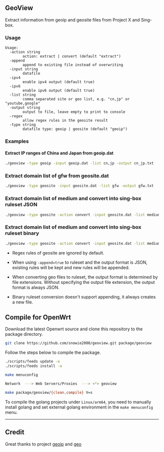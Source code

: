 ## GeoView

Extract information from geoip and geosite files from Project X and Sing-box.

### Usage

```
Usage:
  -action string
        action: extract | convert (default "extract")
  -append
        append to existing file instead of overwriting
  -input string
        datafile
  -ipv4
        enable ipv4 output (default true)
  -ipv6
        enable ipv6 output (default true)
  -list string
        comma separated site or geo list, e.g. "cn,jp" or "youtube,google"
  -output string
        output to file, leave empty to print to console
  -regex
        allow regex rules in the geosite result
  -type string
        datafile type: geoip | geosite (default "geoip")
```

### Examples

#### Extract IP ranges of China and Japan from geoip.dat

```bash
./geoview -type geoip -input geoip.dat -list cn,jp -output cn_jp.txt
```

### Extract domain list of gfw from geosite.dat

```bash
./geoview -type geosite -input geosite.dat -list gfw -output gfw.txt
```

### Extract domain list of medium and convert into sing-box ruleset JSON

```bash
./geoview -type geosite -action convert -input geosite.dat -list medium -output medium.json
```

### Extract domain list of medium and convert into sing-box ruleset binary
```bash
./geoview -type geosite -action convert -input geosite.dat -list medium -output medium.srs
```

* Regex rules of geosite are ignored by default.

* When using `-append=true` to ruleset and the output format is JSON, existing rules will be kept and new rules will be appended.

* When converting geo files to ruleset, the output format is determined by file extensions. Without specifying the output file extension, the output format is always JSON.

* Binary ruleset conversion doesn't support appending, it always creates a new file.


## Compile for OpenWrt

Download the latest Openwrt source and clone this repository to the package directory.

```bash
git clone https://github.com/snowie2000/geoview.git package/geoview
```

Follow the steps below to compile the package.

```bash
./scripts/feeds update -a
./scripts/feeds install -a

make menuconfig

Network  ---> Web Servers/Proxies  ---> <*> geoview

make package/geoview/{clean,compile} V=s
```

To compile the golang projects under `Linux/arm64`, you need to manually install golang and set external golang environment in the `make menuconfig` menu.

-----

## Credit

Great thanks to project [geoip](https://github.com/Loyalsoldier/geoip) and [geo](https://github.com/MetaCubeX/geo)